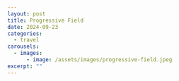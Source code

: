 ```yaml
---
layout: post
title: Progressive Field
date: 2024-09-23
categories:
  - travel
carousels:
  - images:
      - image: /assets/images/progressive-field.jpeg
excerpt: ""
---
```


